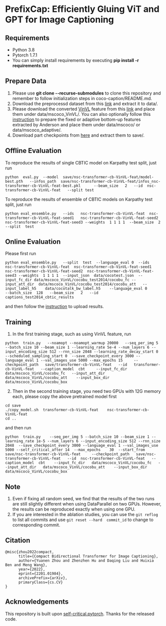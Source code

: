 # PrefixCap: Efficiently Gluing ViT and GPT for Image Captioning

## Requirements
- Python 3.8
- Pytorch 1.7.1
- You can simply install requirements by executing **pip install -r requirements.txt**


## Prepare Data
1. Please use **git clone --recurse-submodules** to clone this repository and remember to follow initialization steps in coco-caption/README.md.
2. Download the preprocessd dataset from this [link](https://entuedu-my.sharepoint.com/:u:/g/personal/n1806230d_e_ntu_edu_sg/ESjYq2E7NlJGuyCaNyCSadEBarCtcRtUMR7Nd0UgTIm3-A?e=Rl0Bu2) and extract it to data/.
3. Please download the converted [VinVL](https://github.com/pzzhang/VinVL/blob/main/DOWNLOAD.md#pre-exacted-image-features) feature from this [link](https://mailhfuteducn-my.sharepoint.com/:u:/g/personal/ye_zhou_mail_hfut_edu_cn/ERwonYM8Vj9ErmNQfdGgh90BG-K2fXv0lNrJ4g_nr5B18w?e=xoW5Q3) and place them under data/mscoco_VinVL/. You can also optionally follow this [instruction](https://github.com/ruotianluo/self-critical.pytorch/blob/master/data/README.md#convert-from-peteanderson80s-original-file) to prepare the fixed or adaptive  bottom-up features extracted by Anderson and place them under data/mscoco/ or data/mscoco_adaptive/.
4. Download part checkpoints from [here](https://entuedu-my.sharepoint.com/:u:/g/personal/n1806230d_e_ntu_edu_sg/ER1w9q3ekqpKmiVPW_yL2pABY2TSyb_PoyBK0xDqEHH_zg?e=7Hfwdk) and extract them to save/.

## Offline Evaluation
To reproduce the results of single CBTIC model on Karpathy test split, just run

```
python  eval.py  --model  save/nsc-transformer-cb-VinVL-feat/model-best.pth   --infos_path  save/nsc-transformer-cb-VinVL-feat/infos_nsc-transformer-cb-VinVL-feat-best.pkl      --beam_size   2   --id  nsc-transformer-cb-VinVL-feat   --split test
```
To reproduce the results of ensemble of CBTIC models on Karpathy test split, just run
```
python eval_ensemble.py   --ids   nsc-transformer-cb-VinVL-feat  nsc-transformer-cb-VinVL-feat-seed1   nsc-transformer-cb-VinVL-feat-seed2  nsc-transformer-cb-VinVL-feat-seed3 --weights  1 1 1 1  --beam_size  2   --split  test
```

## Online Evaluation
Please first run
```
python eval_ensemble.py   --split  test  --language_eval 0  --ids   nsc-transformer-cb-VinVL-feat  nsc-transformer-cb-VinVL-feat-seed1   nsc-transformer-cb-VinVL-feat-seed2  nsc-transformer-cb-VinVL-feat-seed3 --weights  1 1 1 1  --input_json  data/cocotest.json  --input_fc_dir data/mscoco_VinVL/cocobu_test2014/cocobu_fc --input_att_dir  data/mscoco_VinVL/cocobu_test2014/cocobu_att   --input_label_h5    data/cocotalk_bw_label.h5    --language_eval 0        --batch_size  128   --beam_size   2   --id   captions_test2014_cbtic_results 
```
and then follow the [instruction](https://cocodataset.org/#captions-eval) to upload results.
## Training
1.  In the first training stage, such as using VinVL feature,  run 
```
python  train.py   --noamopt --noamopt_warmup 20000   --seq_per_img 5 --batch_size 10 --beam_size 1 --learning_rate 5e-4 --num_layers 6 --input_encoding_size 512 --rnn_size 2048 --learning_rate_decay_start 0  --scheduled_sampling_start 0  --save_checkpoint_every 3000 --language_eval 1 --val_images_use 5000 --max_epochs 15     --checkpoint_path   save/transformer-cb-VinVL-feat   --id   transformer-cb-VinVL-feat   --caption_model  cbt     --input_fc_dir   data/mscoco_VinVL/cocobu_fc   --input_att_dir   data/mscoco_VinVL/cocobu_att    --input_box_dir    data/mscoco_VinVL/cocobu_box    
```

2. Then in the second training stage, you need two GPUs with 12G memory each, please copy the above pretrained model first

```
cd save
./copy_model.sh  transformer-cb-VinVL-feat    nsc-transformer-cb-VinVL-feat
cd ..
``` 
and then run
```
python  train.py    --seq_per_img 5 --batch_size 10 --beam_size 1 --learning_rate 1e-5 --num_layers 6 --input_encoding_size 512 --rnn_size 2048  --save_checkpoint_every 3000 --language_eval 1 --val_images_use 5000 --self_critical_after 14  --max_epochs    30  --start_from   save/nsc-transformer-cb-VinVL-feat     --checkpoint_path   save/nsc-transformer-cb-VinVL-feat   --id  nsc-transformer-cb-VinVL-feat   --caption_model  cbt    --input_fc_dir   data/mscoco_VinVL/cocobu_fc   --input_att_dir   data/mscoco_VinVL/cocobu_att    --input_box_dir    data/mscoco_VinVL/cocobu_box 
```

## Note
1. Even if  fixing  all random seed, we find that the results of the two runs are still slightly different when using DataParallel on two GPUs. However, the results can be reproduced exactly when using one GPU.
2. If you are interested in the ablation studies, you can use the `git reflog` to list all commits and use `git reset --hard  commit_id` to change to corresponding commit. 

## Citation

```
@misc{zhou2022compact,
      title={Compact Bidirectional Transformer for Image Captioning}, 
      author={Yuanen Zhou and Zhenzhen Hu and Daqing Liu and Huixia Ben and Meng Wang},
      year={2022},
      eprint={2201.01984},
      archivePrefix={arXiv},
      primaryClass={cs.CV}
}
```

## Acknowledgements
This repository is built upon [self-critical.pytorch](https://github.com/ruotianluo/self-critical.pytorch). Thanks for the released  code.
